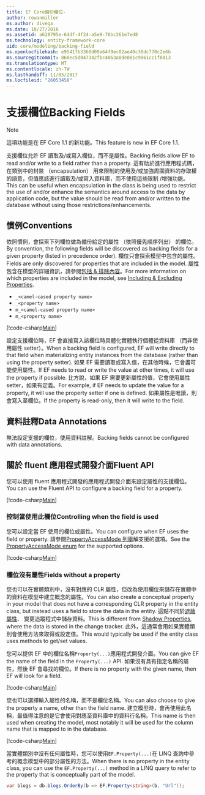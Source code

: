 ```yaml
---
title: EF Core備份欄位-
author: rowanmiller
ms.author: divega
ms.date: 10/27/2016
ms.assetid: a628795e-64df-4f24-a5e8-76bc261e7ed8
ms.technology: entity-framework-core
uid: core/modeling/backing-field
ms.openlocfilehash: e95417b3368d09a64f9ec02ae40c38dc770c2e6b
ms.sourcegitcommit: 860ec5d047342fbc4063a0de881c9861cc1f8813
ms.translationtype: MT
ms.contentlocale: zh-TW
ms.lasthandoff: 11/05/2017
ms.locfileid: "26053458"
---
```

# <a name="backing-fields"></a><span data-ttu-id="cd08f-102">支援欄位</span><span class="sxs-lookup"><span data-stu-id="cd08f-102">Backing Fields</span></span>

> [!NOTE]  
> <span data-ttu-id="cd08f-103">這項功能是在 EF Core 1.1 的新功能。</span><span class="sxs-lookup"><span data-stu-id="cd08f-103">This feature is new in EF Core 1.1.</span></span>

<span data-ttu-id="cd08f-104">支援欄位允許 EF 讀取及/或寫入欄位，而不是屬性。</span><span class="sxs-lookup"><span data-stu-id="cd08f-104">Backing fields allow EF to read and/or write to a field rather than a property.</span></span> <span data-ttu-id="cd08f-105">這有助於進行應用程式碼，在類別中的封裝 （encapsulation） 用來限制的使用及/或加強周圍資料的存取權的語意，但值應該進行讀取及/或寫入資料庫，而不使用這些限制 /增強功能。</span><span class="sxs-lookup"><span data-stu-id="cd08f-105">This can be useful when encapsulation in the class is being used to restrict the use of and/or enhance the semantics around access to the data by application code, but the value should be read from and/or written to the database without using those restrictions/enhancements.</span></span>

## <a name="conventions"></a><span data-ttu-id="cd08f-106">慣例</span><span class="sxs-lookup"><span data-stu-id="cd08f-106">Conventions</span></span>

<span data-ttu-id="cd08f-107">依照慣例，會探索下列欄位做為備份給定的屬性 （依照優先順序列出） 的欄位。</span><span class="sxs-lookup"><span data-stu-id="cd08f-107">By convention, the following fields will be discovered as backing fields for a given property (listed in precedence order).</span></span> <span data-ttu-id="cd08f-108">欄位只會探索模型中包含的屬性。</span><span class="sxs-lookup"><span data-stu-id="cd08f-108">Fields are only discovered for properties that are included in the model.</span></span> <span data-ttu-id="cd08f-109">屬性包含在模型的詳細資訊，請參閱[包括 & 排除內容](included-properties.md)。</span><span class="sxs-lookup"><span data-stu-id="cd08f-109">For more information on which properties are included in the model, see [Including & Excluding Properties](included-properties.md).</span></span>

* `_<camel-cased property name>`
* `_<property name>`
* `m_<camel-cased property name>`
* `m_<property name>`

[!code-csharp[Main](../../../samples/core/Modeling/Conventions/Samples/BackingField.cs#Sample)]

<span data-ttu-id="cd08f-110">設定支援欄位時，EF 會直接寫入該欄位時具體化實體執行個體從資料庫 （而非使用屬性 setter）。</span><span class="sxs-lookup"><span data-stu-id="cd08f-110">When a backing field is configured, EF will write directly to that field when materializing entity instances from the database (rather than using the property setter).</span></span> <span data-ttu-id="cd08f-111">如果 EF 需要讀取或寫入值，在其他時候，它會盡可能使用屬性。</span><span class="sxs-lookup"><span data-stu-id="cd08f-111">If EF needs to read or write the value at other times, it will use the property if possible.</span></span> <span data-ttu-id="cd08f-112">比方說，如果 EF 需要更新屬性的值，它會使用屬性 setter，如果有定義。</span><span class="sxs-lookup"><span data-stu-id="cd08f-112">For example, if EF needs to update the value for a property, it will use the property setter if one is defined.</span></span> <span data-ttu-id="cd08f-113">如果屬性是唯讀，則會寫入至欄位。</span><span class="sxs-lookup"><span data-stu-id="cd08f-113">If the property is read-only, then it will write to the field.</span></span>

## <a name="data-annotations"></a><span data-ttu-id="cd08f-114">資料註釋</span><span class="sxs-lookup"><span data-stu-id="cd08f-114">Data Annotations</span></span>

<span data-ttu-id="cd08f-115">無法設定支援的欄位，使用資料註解。</span><span class="sxs-lookup"><span data-stu-id="cd08f-115">Backing fields cannot be configured with data annotations.</span></span>

## <a name="fluent-api"></a><span data-ttu-id="cd08f-116">關於 fluent 應用程式開發介面</span><span class="sxs-lookup"><span data-stu-id="cd08f-116">Fluent API</span></span>

<span data-ttu-id="cd08f-117">您可以使用 fluent 應用程式開發的應用程式開發介面來設定屬性的支援欄位。</span><span class="sxs-lookup"><span data-stu-id="cd08f-117">You can use the Fluent API to configure a backing field for a property.</span></span>

[!code-csharp[Main](../../../samples/core/Modeling/FluentAPI/Samples/BackingField.cs#Sample)]

### <a name="controlling-when-the-field-is-used"></a><span data-ttu-id="cd08f-118">控制當使用此欄位</span><span class="sxs-lookup"><span data-stu-id="cd08f-118">Controlling when the field is used</span></span>

<span data-ttu-id="cd08f-119">您可以設定當 EF 使用的欄位或屬性。</span><span class="sxs-lookup"><span data-stu-id="cd08f-119">You can configure when EF uses the field or property.</span></span> <span data-ttu-id="cd08f-120">請參閱[PropertyAccessMode 列舉](https://docs.microsoft.com/dotnet/api/microsoft.entityframeworkcore.propertyaccessmode)解支援的選項。</span><span class="sxs-lookup"><span data-stu-id="cd08f-120">See the [PropertyAccessMode enum](https://docs.microsoft.com/dotnet/api/microsoft.entityframeworkcore.propertyaccessmode) for the supported options.</span></span>

[!code-csharp[Main](../../../samples/core/Modeling/FluentAPI/Samples/BackingFieldAccessMode.cs#Sample)]

### <a name="fields-without-a-property"></a><span data-ttu-id="cd08f-121">欄位沒有屬性</span><span class="sxs-lookup"><span data-stu-id="cd08f-121">Fields without a property</span></span>

<span data-ttu-id="cd08f-122">您也可以在實體類別中，沒有對應的 CLR 屬性，但改為使用欄位來儲存在實體中的資料在模型中建立概念的屬性。</span><span class="sxs-lookup"><span data-stu-id="cd08f-122">You can also create a conceptual property in your model that does not have a corresponding CLR property in the entity class, but instead uses a field to store the data in the entity.</span></span> <span data-ttu-id="cd08f-123">這點不同於[遮蔽屬性](shadow-properties.md)、 變更追蹤程式中儲存資料。</span><span class="sxs-lookup"><span data-stu-id="cd08f-123">This is different from [Shadow Properties](shadow-properties.md), where the data is stored in the change tracker.</span></span> <span data-ttu-id="cd08f-124">此外，這通常會用如果實體類別會使用方法來取得或設定值。</span><span class="sxs-lookup"><span data-stu-id="cd08f-124">This would typically be used if the entity class uses methods to get/set values.</span></span>

<span data-ttu-id="cd08f-125">您可以提供 EF 中的欄位名稱`Property(...)`應用程式開發介面。</span><span class="sxs-lookup"><span data-stu-id="cd08f-125">You can give EF the name of the field in the `Property(...)` API.</span></span> <span data-ttu-id="cd08f-126">如果沒有具有指定名稱的屬性，然後 EF 會尋找的欄位。</span><span class="sxs-lookup"><span data-stu-id="cd08f-126">If there is no property with the given name, then EF will look for a field.</span></span>

[!code-csharp[Main](../../../samples/core/Modeling/FluentAPI/Samples/BackingFieldNoProperty.cs#Sample)]

<span data-ttu-id="cd08f-127">您也可以選擇輸入屬性的名稱，而不是欄位名稱。</span><span class="sxs-lookup"><span data-stu-id="cd08f-127">You can also choose to give the property a name, other than the field name.</span></span> <span data-ttu-id="cd08f-128">建立模型時，會再使用此名稱，最值得注意的是它會使用對應至資料庫中的資料行名稱。</span><span class="sxs-lookup"><span data-stu-id="cd08f-128">This name is then used when creating the model, most notably it will be used for the column name that is mapped to in the database.</span></span>

[!code-csharp[Main](../../../samples/core/Modeling/FluentAPI/Samples/BackingFieldConceptualProperty.cs#Sample)]

<span data-ttu-id="cd08f-129">當實體類別中沒有任何屬性時，您可以使用`EF.Property(...)`在 LINQ 查詢中參考的概念模型中的部分屬性的方法。</span><span class="sxs-lookup"><span data-stu-id="cd08f-129">When there is no property in the entity class, you can use the `EF.Property(...)` method in a LINQ query to refer to the property that is conceptually part of the model.</span></span>

``` csharp
var blogs = db.blogs.OrderBy(b => EF.Property<string>(b, "Url"));
```
